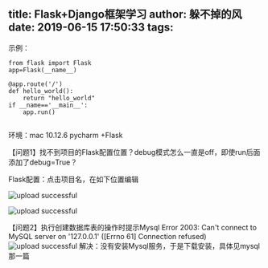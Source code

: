 title: Flask+Django框架学习
author: 躲不掉的风
date: 2019-06-15 17:50:33
tags:
---
示例：
```
from flask import Flask
app=Flask(__name__)

@app.route('/')
def hello_world():
	return "hello_world"
if __name=='__main__':
	app.run()
    
```
环境：mac 10.12.6  pycharm +Flask

【问题1】找不到项目的Flask配置位置？debug模式怎么一直是off，即使run后面添加了debug=True？

Flask配置：点击项目名，在如下位置编辑

![upload successful](/images/pasted-26.png)

![upload successful](/images/pasted-27.png)

【问题2】执行创建数据库表的操作时提示Mysql Error 2003: Can't connect to MySQL server on '127.0.0.1' ([Errno 61] Connection refused)
![upload successful](/images/pasted-28.png)
解决：没有安装Mysql服务，于是下载安装，具体见mysql那一篇